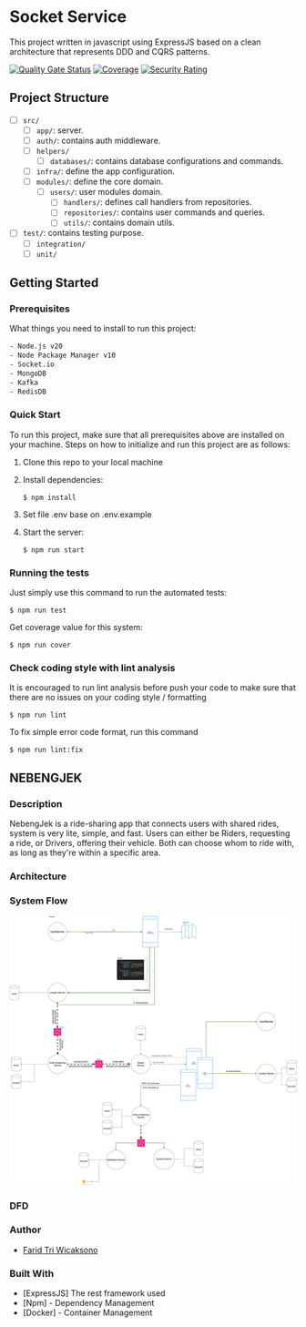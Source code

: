 # Socket Service
This project written in javascript using ExpressJS based on a clean architecture that represents DDD and CQRS patterns. 

[![Quality Gate Status](https://sonarcloud.io/api/project_badges/measure?project=nebengjek_socket-service&metric=alert_status)](https://sonarcloud.io/summary/new_code?id=nebengjek_socket-service)
[![Coverage](https://sonarcloud.io/api/project_badges/measure?project=thrive-roadshow_node-thrive&metric=coverage)](https://sonarcloud.io/summary/new_code?id=thrive-roadshow_node-thrive)
[![Security Rating](https://sonarcloud.io/api/project_badges/measure?project=nebengjek_socket-service&metric=security_rating)](https://sonarcloud.io/summary/new_code?id=nebengjek_socket-service)

## Project Structure
- [ ] `src/`
  - [ ] `app/`: server.
  - [ ] `auth/`: contains auth middleware.
  - [ ] `helpers/`
    - [ ] `databases/`: contains database configurations and commands.
  - [ ] `infra/`: define the app configuration.
  - [ ] `modules/`: define the core domain.
    - [ ] `users/`: user modules domain.
      - [ ] `handlers/`: defines call handlers from repositories.
      - [ ] `repositories/`: contains user commands and queries.
      - [ ] `utils/`: contains domain utils.
- [ ] `test/`: contains testing purpose.
  - [ ] `integration/`
  - [ ] `unit/`

## Getting Started
### Prerequisites

What things you need to install to run this project:

```
- Node.js v20
- Node Package Manager v10
- Socket.io
- MongoDB
- Kafka
- RedisDB
```

### Quick Start
To run this project, make sure that all prerequisites above are installed on your machine. Steps on how to initialize and run this project are as follows:

1. Clone this repo to your local machine

2. Install dependencies:
   ```
   $ npm install
   ```
3. Set file .env base on .env.example

4. Start the server:
   ```
   $ npm run start
   ```

### Running the tests

Just simply use this command to run the automated tests:
```
$ npm run test
```

Get coverage value for this system:
```
$ npm run cover
```

### Check coding style with lint analysis ###
It is encouraged to run lint analysis before push your code to make sure that there are no issues on your coding style / formatting
```
$ npm run lint
```

To fix simple error code format, run this command
```
$ npm run lint:fix
```

## NEBENGJEK
### Description
NebengJek is a ride-sharing app that connects users with shared rides, system is very lite, simple,
and fast. Users can either be Riders, requesting a ride, or Drivers, offering their vehicle. 
Both can choose whom to ride with, as long as they're within a specific area.

### Architecture

### System Flow

![NebengJek System Flow](NebengJek.drawio.png)

### DFD


### Author
* [Farid Tri Wicaksono](https://github.com/farid-alfernass)

### Built With

* [ExpressJS] The rest framework used
* [Npm] - Dependency Management
* [Docker] - Container Management

